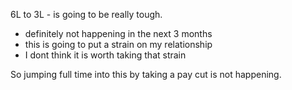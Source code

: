 
6L to 3L - is going to be really tough. 
- definitely not happening in the next 3 months
- this is going to put a strain on my relationship
- I dont think it is worth taking that strain

So jumping full time into this by taking a pay cut is not happening. 

